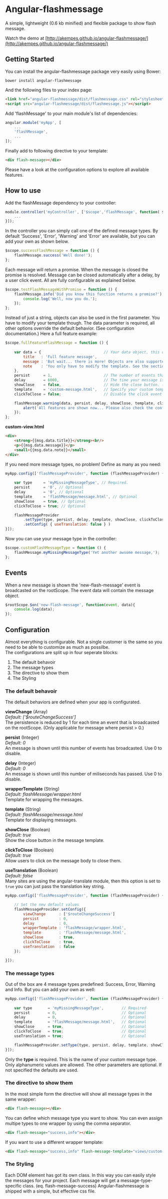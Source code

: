 # Angular-flashmessage

A simple, lightweight (0.6 kb minified) and flexible package to show flash message.

Watch the demo at [http://akempes.github.io/angular-flashmessage/](http://akempes.github.io/angular-flashmessage/)

## Getting Started

You can install the angular-flashmessage package very easily using Bower:

```shell
bower install angular-flashmessage
```

And the following files to your index page:

```html
<link href="angular-flashmessage/dist/flashmessage.css" rel="stylesheet">
<script src="angular-flashmessage/dist/flashmessage.js"></script>
```

Add 'flashMessage' to your main module's list of dependencies:

```js
angular.module('myApp', [
	...
    'flashMessage',
    ...
]);
```

Finally add to following directive to your template:

```html
<div flash-message></div>
```

Please have a look at the configuration options to explore all available features.

## How to use

Add the flashMessage dependency to your controller:

```js
module.controller('myController', ['$scope','flashMessage', function( $scope, flashMessage ){
	...
}]);
```

In the controller you can simply call one of the defined message types. By default 'Success', 'Error', 'Warning' and 'Error' are available, but you can add your own as shown below.

```js
$scope.successFlashMessage = function () {
	flashMessage.success('Well done!');
};
```
Each message will return a promise. When the message is closed the promise is resolved. Message can be closed automatically after a delay, by a user click event. All are fully configurable as explained below.

```js
$scope.testFlashMessageWithPromise = function () {
	flashMessage.info('Did you know this function returns a promise?').then(function () {
		console.log('Well, now you do.');
	});
};
```

Instead of just a string, objects can also be used in the first parameter. You have to modify your template though. The data parameter is required, all other options override the default behavior. (See configuration documentation.) Here a full feature example:

```js
$scope.fullFeatureFlashMessage = function () {
	
	var data = { 							// Your data object, this can be anything you like.
		title   : 'Full feature message',
		message : 'But wait... there is more! Objects are also supported too.',
		note    : 'You only have to modify the template. See the section "Configuration" in the readme file.'
	},
	persist      = 1, 						// The number of events that your message has to 'survive'.
	delay        = 6000, 					// The time your message is visible in miliseconds. (Now 6 seconds.) Use a number < 1 to disable.
	showClose    = false, 					// Hide the close button. (Note that this feature is located in the template. When using a custom design make sure to use: ng-if="msg.showClose")
	template     = 'custom-message.html', 	// Specify your custom template.
	clickToClose = false; 					// Disable the click event on the message(body) (This option will not affect the close button.)

	flashMessage.warning(data, persist, delay, showClose, template, clickToClose).then(function () {
		alert('All features are shown now... Please also check the configuration documentation in the readme file.');
	});
};
```
**custom-view.html**

```html
<div>
	<strong>{{msg.data.title}}</strong><br/>
	<p>{{msg.data.message}}</p>
	<small>{{msg.data.note}}</small>
</div>
```

If you need more message types, no problem! Define as many as you need:


```js
myApp.config(['flashMessageProvider', function (flashMessageProvider) {
	
	var type     = 'myMissingMessageType', // Required. 
	persist      = '0', // Optional
	delay        = '0', // Optional
	template     = 'flashMessage/message.html', // Optional
	showClose    = true, // Optional
	clickToClose = true; // Optional

    flashMessageProvider
    	.setType(type, persist, delay, template, showClose, clickToClose)
        .setConfig( { useTranslation: false } )
}]);
```

Now you can use your message type in the controller:

```js
$scope.customFlashMessageType = function () {
	flashMessage.myMissingMessageType('Yet another awsome message,');
};
```

## Events

When a new message is shown the 'new-flash-message' event is broadcasted on the rootScope. The event data will contain the message object.

```js
$rootScope.$on('new-flash-message', function(event, data){
	console.log(data);
});
```

## Configuration

Almost everything is configurable. Not a single customer is the same so you need to be able to customize as much as possilbe.  
The configurations are split up in four seperate blocks:

1. The default behavoir
2. The message types
3. The directive to show them 
4. The Styling

### The default behavoir

The default behaviors are defined when your app is configurated.

**viewChange** (Array)  
*Default: ['$routeChangeSuccess']*  
The persistence is reduced by 1 for each time an event that is broadcasted on the rootScope. (Only applicable for message where persist > 0.)

**persist** (Integer)  
*Default: 0*  
An message is shown until this number of events has broadcasted. Use 0 to disable.

**delay** (Integer)  
*Default: 0*  
An message is shown until this number of miliseconds has passed. Use 0 to disable.

**wrapperTemplate** (String)  
*Default: flashMessage/wrapper.html*  
Template for wrapping the messages.

**template** (String)  
*Default: flashMessage/message.html*  
Template for displaying messages.

**showClose** (Boolean)  
*Default: true*  
Show the close button in the message template.

**clickToClose** (Boolean)  
*Default: true*  
Allow users to click on the message body to close them.

**useTranslation** (Boolean)  
*Default: false*  
Many sites are using the angular-translate module, then this option is set to `true` you can just pass the translation key string.

```js
myApp.config(['flashMessageProvider', function (flashMessageProvider) {

	// Set the new default values
    flashMessageProvider.setConfig({
        viewChange      : ['$routeChangeSuccess']
        persist         : 0,
        delay           : 0,
        wrapperTemplate : 'flashMessage/wrapper.html',
        template        : 'flashMessage/message.html',
        showClose       : true,
        clickToClose    : true,
        useTranslation  : false
    });

}]);
```

### The message types

Out of the box are 4 message types predefined: Success, Error, Warning and Info. But you can add your own as well:

```js
myApp.config(['flashMessageProvider', function (flashMessageProvider) {
	
	var type       = 'myMissingMessageType', 		// Required
	persist        = 0, 							// Optional
	delay          = 0, 							// Optional
	template       = 'flashMessage/message.html', 	// Optional
	showClose      = true, 							// Optional
	clickToClose   = true; 							// Optional
	useTranslation = true; 							// Optional

    flashMessageProvider.setType(type, persist, delay, template, showClose, clickToClose, useTranslation);
}]);
```
Only the **type** is required. This is the name of your custom message type. Only alphanumeric values are allowed. The other parameters are optional. If not specified the defaults are used.

### The directive to show them

In the most simple form the directive will show all message types in the same wrapper:

```html
<div flash-message></div>
```

You can define which message type you want to show. You can even assign multipe types to one wrapper by using the comma separator.

```html
<div flash-message="success,info"></div>
```

If you want to use a different wrapper template:

```html
<div flash-message="success,info" flash-message-template="views/custom-wrapper.html"></div>
```

### The Styling

Each DOM element has got its own class. In this way you can easily style the messages for your project. Each message will get a message-type-specific class. (eq. flash-message-success) Angular-flashmessage is shipped with a simple, but effective css file.
